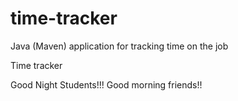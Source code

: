 # time-tracker
Java (Maven) application for tracking time on the job

Time tracker

Good Night Students!!!
Good morning friends!!

